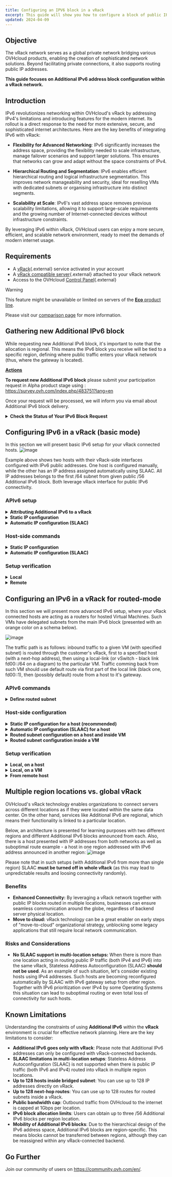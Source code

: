 ```yaml
---
title: Configuring an IPV6 block in a vRack
excerpt: This guide will show you how to configure a block of public IPV6 addresses for use with the vRack.
updated: 2024-04-09
---
```


## Objective

The vRack network serves as a global private network bridging various OVHcloud products, enabling the creation of sophisticated network solutions. Beyond facilitating private connections, it also supports routing public IP addresses. 

**This guide focuses on Additional IPv6 address block configuration within a vRack network.**


## Introduction   
IPv6 revolutionizes networking within OVHcloud's vRack by addressing IPv4's limitations and introducing features for the modern internet. Its rollout is a direct response to the need for more extensive, secure, and sophisticated internet architectures. Here are the key benefits of integrating IPv6 with vRack:

- **Flexibility for Advanced Networking**: IPv6 significantly increases the address space, providing the flexibility needed to scale infrastructure, manage failover scenarios and support larger solutions. This ensures that networks can grow and adapt without the space constraints of IPv4.

- **Hierarchical Routing and Segmentation**: IPv6 enables efficient hierarchical routing and logical infrastructure segmentation. This improves network manageability and security, ideal for reselling VMs with dedicated subnets or organising infrastructure into distinct segments.

- **Scalability at Scale**: IPv6's vast address space removes previous scalability limitations, allowing it to support large-scale requirements and the growing number of Internet-connected devices without infrastructure constraints.

By leveraging IPv6 within vRack, OVHcloud users can enjoy a more secure, efficient, and scalable network environment, ready to meet the demands of modern internet usage.


## Requirements

- A [vRack](https://www.ovh.com/ca/en/solutions/vrack/){.external} service activated in your account
- A [vRack compatible server](https://www.ovh.com/ca/en/solutions/vrack/){.external} attached to your vRack network
- Access to the OVHcloud [Control Panel](https://ca.ovh.com/auth/?action=gotomanager&from=https://www.ovh.com/world/&ovhSubsidiary=we){.external}

> [!warning]
> This feature might be unavailable or limited on servers of the [**Eco** product line](https://eco.ovhcloud.com/en/about/).
>
> Please visit our [comparison page](https://eco.ovhcloud.com/en/compare/) for more information.



## Gathering new Additional IPv6 block
While requesting new Additional IPv6 block, it's important to note that the allocation is regional. This means the IPv6 block you receive will be tied to a specific region, defining where public traffic enters your vRack network (thus, where the gateway is located). 

**<ins>Actions</ins>**  

<b>To request new Additional IPv6 block</b> please submit your participation request in Alpha product stage using : https://survey.ovh.com/index.php/483751?lang=en

Once your request will be processed, we will inform you via email about Additional IPv6 block delivery.

<details>
<summary> <b>Check the Status of Your IPv6 Block Request</b> </summary>
<blockquote>
    
We can check services eligible for configuration using this GET API call:
![image](https://github.com/ovh/docs/blob/ipv6_in_vrack/pages/bare_metal_cloud/dedicated_servers/configure-an-ipv6-in-a-vrack/images/get-eligibleServices.png)
New IPv6 block is there, let's configure it now!

</blockquote>
</details>


## Configuring IPv6 in a vRack (basic mode)

In this section we will present basic IPv6 setup for your vRack connected hosts.
![image](https://github.com/ovh/docs/assets/60412/04b55646-15f9-4ecd-86f3-cea51fa7421e)

Example above shows two hosts with their vRack-side interfaces configured with IPv6 public addresses. One host is configured manually, while the other has an IP address assigned automatically using SLAAC. All IP addresses belongs to the first /64 subnet from given public /56 Additional IPv6 block. Both leverage vRack interface for public IPv6 connectivity.


### APIv6 setup

<details>
<summary> <b>Attributing Additional IPv6 to a vRack</b> </summary>
<blockquote>
Delivered IPv6 block (as seen previously with /eligibleServices API call), can now be added to the vRack network configuration using this POST method:

![image](https://github.com/ovh/docs/blob/ipv6_in_vrack/pages/bare_metal_cloud/dedicated_servers/configure-an-ipv6-in-a-vrack/images/post-ipv6.png)

It can be also verified this way:
![image-2024-3-29_14-55-25](https://github.com/ovh/docs/assets/60412/20108fc8-a30e-481d-b470-beb2b99e7b7a)
Now, we see our block configured with a vRack. Next step is to configure your host or VMs.

</blockquote>
</details>

<details>
<summary> <b>Static IP configuration</b> </summary>
<blockquote>

Once Additional IPv6 /56 block is attributed to a vRack network, there is always first /64 subnet that is bridged with it. That means, you can easily use such IPs on your hosts. 
Let's check exactly which subnet is bridged::

![image-2024-3-29_14-54-24](https://github.com/ovh/docs/assets/60412/c3c67e28-205c-4ebe-910f-fefa5c018781)


To get more details:

![image-2024-3-29_14-53-36](https://github.com/ovh/docs/assets/60412/574f9e7a-3c6c-4aea-b232-0e1167a8285a)
Notice that IP autoconfiguration (SLAAC) is turned off by default.

</blockquote>
</details>
        
<details>
<summary> <b>Automatic IP configuration (SLAAC)</b> </summary>
<blockquote>

To simplify IP addressing inside your network, you may want to use SLAAC. It can be enabled per-bridged-subnet only and can be enabled with simple POST method:

![image-2024-3-29_14-48-7](https://github.com/ovh/docs/assets/60412/a26da7cd-9a9d-4841-b055-9997cf460adc)

Don't forget to configure SLAAC on your host machine.

</blockquote>
</details>

### Host-side commands
<details>
<summary> <b>Static IP configuration</b></b> </summary>
<blockquote>

In a basic configuration, you may want to setup an IP address and routing manually. This is also suggested way when your machine acts as a router (see [configuring routed subnet](#configuring-an-ipv6-in-a-vrack-for-routed-mode)) and has ipv6.forwarding mode enabled.

First, let's add an IP address on the vrack interface (in our example "eth1"):
``` bash
$ sudo ip address add 2001:41d0:abcd:ef00::2/64 dev eth1
```
(Please note that the first IP address in a block, 2001:41d0:abcd:ef00::1/64 is gateway IP address and must not be used for host addressing).

Optionally, if you want to use vRack interface as the main one for IPv6 traffic, default route can be configured the following way:
``` bash
$ sudo ip -6 route add default via 2001:41d0:abcd:ef00::1/64 dev eth1
```

Finally, bring up the interface (and verify configured IP on it):
``` bash
$ sudo ip link set up dev eth1
$ ip -6 addr list dev eth1
4: eth1: <BROADCAST,MULTICAST,UP,LOWER_UP> mtu 1500 qdisc mq state UP group default qlen 1000
    inet6 2001:41d0:abcd:ef00::2/64 scope global static
```

</blockquote>
</details>
<details>
<summary> <b>Automatic IP configuration (SLAAC)</b></b> </summary>
<blockquote>

To use automatic configuration, please ensure you have configured your interface as the following:

First, let's allow our host to accept Router Advertisements (for autoconfiguration) on the vrack interface (in our example "eth1"):
``` bash
$ sudo sysctl -w net.ipv6.conf.eth1.accept_ra=1
```
Important to note is that this setting will not work if ipv6.forwarding is enabled in your system. In such case please refer to [Automatic IP configuration for routed subnet](#host-side-configuration) for details.
 
Then, simply bring up the interface:
``` bash
$ sudo ip link set up dev eth1
$ ip -6 addr list dev eth1
4: eth1: <BROADCAST,MULTICAST,UP,LOWER_UP> mtu 1500 qdisc mq state UP group default qlen 1000
    inet6 2001:41d0:abcd:ef00:fe34:97ff:feb0:c166/64 scope global dynamic mngtmpaddr
       valid_lft 2322122sec preferred_lft 334922sec
```
After a moment (configuration must propagate), specific IPv6 address (with flags _global_ and _dynamic_) should be visible on the interface.

</blockquote>
</details>
        
### Setup verification
<details>
<summary> <b>Local</b> </summary>
<blockquote>
Most basic test is to ping local IP address on a host:

``` bash
#debian@ns2000052:~$ ping 2001:41d0:900:2100:fe34:97ff:feb0:c166
PING 2001:41d0:900:2100:fe34:97ff:feb0:c166(2001:41d0:900:2100:fe34:97ff:feb0:c166) 56 data bytes
64 bytes from 2001:41d0:900:2100:fe34:97ff:feb0:c166: icmp_seq=1 ttl=64 time=0.043 ms
64 bytes from 2001:41d0:900:2100:fe34:97ff:feb0:c166: icmp_seq=2 ttl=64 time=0.034 ms
```

</blockquote>
</details>

<details>
<summary> <b>Remote</b> </summary>
<blockquote>
Next, let's verify connectivity from remote:
    
``` bash
#ubuntu@remote-test:~$ ping 2001:41d0:900:2100:fe34:97ff:feb0:c166
PING 2001:41d0:900:2100:fe34:97ff:feb0:c166(2001:41d0:900:2100:fe34:97ff:feb0:c166) 56 data bytes
64 bytes from 2001:41d0:900:2100:fe34:97ff:feb0:c166: icmp_seq=1 ttl=55 time=7.23 ms
64 bytes from 2001:41d0:900:2100:fe34:97ff:feb0:c166: icmp_seq=2 ttl=55 time=6.90 ms
64 bytes from 2001:41d0:900:2100:fe34:97ff:feb0:c166: icmp_seq=3 ttl=55 time=6.92 ms
```

</blockquote>
</details>    



## Configuring an IPv6 in a vRack for routed-mode
In this section we will present more advanced IPv6 setup, where your vRack connected hosts are acting as a routers for hosted Virtual Machines. Such VMs have delegated subnets from the main IPv6 block (presented with an orange color on a schema below).

![image](https://github.com/ovh/docs/assets/60412/abe59737-c29f-4f71-8907-ea33549e780e)

The traffic path is as follows: inbound traffic to a given VM (with specified subnet) is routed through the customer's vRack, first to a specified host (with a next-hop address), then using a local-link (or vSwitch - black link fd00::/64 on a diagram) to the particular VM.
Traffic comming back from such VM should use default route via first part of the local link (black one, fd00::1), then (possibly default) route from a host to it's gateway.

### APIv6 commands

<details>
<summary> <b>Define routed subnet</b> </summary>
<blockquote>

To create a routed subnet, we must first define:
- subnet in CIDR notation (size between /57 and /64)
- next-hop address (so the host's IPv6 address)

Please note that given subnet can not overlap with any other subnet defined and next-hop address must belong to the first part (bridged /64 subnet) of your Additional IPv6 prefix.

Please use the call as follows in the example below:

![image-2024-3-29_14-46-53](https://github.com/ovh/docs/assets/60412/c585d58c-3e5d-4a1c-be00-68267df881bd)

In the example above, we define routed subnet at a size of 2001:41d0:abcd:ef10::/60 which will be delegated to the VM hosted on: 2001:41d0:abcd:ef00:fe34:97ff:feb0:c166

</blockquote>
</details>




### Host-side configuration

<details>
<summary> <b>Static IP configuration for a host (recommended)</b> </summary>
<blockquote>
When hosting Virtual Machines, we strongly recommend to use static configuration on your host.

Setup an IPv6 address, bring up the interface and (optionally) add default route over the vRack interface:
``` bash
$ sudo ip addr add 2001:41d0:abcd:ef00:fe34:97ff:feb0:c166/64 dev eth1
$ sudo ip link set dev eth1 up
$ sudo ip -6 route add default via 2001:41d0:abcd:ef00::1 dev eth1
```

</blockquote>
</details>

<details>
<summary> <b>Automatic IP configuration (SLAAC) for a host</b> </summary>
<blockquote>

    In some cases, you may want to configure your interfaces with SLAAC and IP forwarding together. 
Please note this bring additional risks (such as loosing access not only to a host but also to all VMs) and is not recommended.

Ensuring IPv6 forwarding is enabled:
``` bash
$ sudo sysctl -w net.ipv6.conf.all.forwarding=1
```

Configuring Router Advertisements to be accepted (on vRack eth1 interface in our example):
``` bash
$ sudo sysctl -w net.ipv6.conf.eth1.accept_ra=2
```

</blockquote>
</details>


<details>
<summary> <b>Routed subnet configuration on a host and inside VM</b> </summary>
<blockquote>

To ensure that our host knows what to do with packets addressed to the new routed subnet (that will be on a VM), we must add specific route for it.
In our example this is veth link with fd00::2/64 address inside a VM we will use for a routing.
Please note that this is very specific to the Hypervisor installed (it can be some of the vSwitch or veth interfaces). Please refer specific hypervisor networking guide for this setup.
``` bash
$ sudo ip -6 route add 2001:41d0:abcd:ef10::/60 via fd00::2
```

</blockquote>
</details>


<details>
<summary> <b>Routed subnet configuration inside a VM</b> </summary>
Again, please note that used link between host and VMs is very specific to the Hypervisor installed (it can be some of the vSwitch or veth interfaces). Please refer specific hypervisor networking guide for this setup.

<blockquote>
Add our routed IP block inside a VM to ensure it can accept packets:
    
``` bash
debian@vm-1:~$ sudo ip address add 2001:41d0:abcd:ef10::1/60 dev lo
```

Add default route on a VM to ensure traffic can get back out of it:
``` bash
debian@vm-1:~$ sudo ip -6 route add default via fd00::1
```

</blockquote>
</details>


### Setup verification

<details>
<summary> <b>Local, on a host</b> </summary>
<blockquote>

Ping from the host into the container (using local link):
``` bash
debian@host:~$ ping fd00::2
PING fd00::2(fd00::2) 56 data bytes
64 bytes from fd00::2: icmp_seq=1 ttl=64 time=0.053 ms
64 bytes from fd00::2: icmp_seq=2 ttl=64 time=0.071 ms
```

Ping from the host into the container (using routed subnet):
``` bash
debian@host:~$ ping 2001:41d0:abcd:ef10::1
PING 2001:41d0:abcd:ef10::1(2001:41d0:abcd:ef10::1) 56 data bytes
64 bytes from 2001:41d0:abcd:ef10::1: icmp_seq=1 ttl=64 time=0.054 ms
64 bytes from 2001:41d0:abcd:ef10::1: icmp_seq=2 ttl=64 time=0.073 ms
```

Check route to our /60 subnet on a host:
``` bash
debian@host:~$ ip -6 route get 2001:41d0:abcd:ef10::1
2001:41d0:abcd:ef10::1 from :: via fd00::2 dev veth1a src fd00::1 metric 1024 pref medium
```

</blockquote>
</details>

<details>
<summary> <b>Local, on a VM</b> </summary>
<blockquote>

First, check routing table:
``` bash
debian@vm-1:~$ ip -6 route show
2001:41d0:abcd:ef10::/60 dev lo proto kernel metric 256 pref medium
fd00::/64 dev veth1b proto kernel metric 256 pref medium
default via fd00::1 dev veth1b src 2001:41d0:abcd:ef10::1 metric 1024 pref medium
```

Ping host link local interface:
``` bash
debian@vm-1:~$ ping fd00::1
PING fd00::1(fd00::1) 56 data bytes
64 bytes from fd00::1: icmp_seq=1 ttl=64 time=0.051 ms
64 bytes from fd00::1: icmp_seq=2 ttl=64 time=0.070 ms
```

Ping host global interface:
``` bash
debian@vm-1:~$ ping 2001:41d0:abcd:ef00:fe34:97ff:feb0:c166
PING 2001:41d0:abcd:ef00:fe34:97ff:feb0:c166(2001:41d0:abcd:ef00:fe34:97ff:feb0:c166) 56 data bytes
64 bytes from 2001:41d0:abcd:ef00:fe34:97ff:feb0:c166: icmp_seq=1 ttl=64 time=0.050 ms
64 bytes from 2001:41d0:abcd:ef00:fe34:97ff:feb0:c166: icmp_seq=2 ttl=64 time=0.080 ms
```

Finally, let's ping external IPv4 from a VM:
``` bash
debian@vm-1:~$ ping 2001:41d0:242:d300::
PING 2001:41d0:242:d300::(2001:41d0:242:d300::) 56 data bytes
64 bytes from 2001:41d0:242:d300::: icmp_seq=1 ttl=57 time=0.388 ms
64 bytes from 2001:41d0:242:d300::: icmp_seq=2 ttl=57 time=0.417 ms
```

Or, using domain name:
``` bash
debian@vm-1:~$ ping -6 proof.ovh.net
PING proof.ovh.net(2001:41d0:242:d300:: (2001:41d0:242:d300::)) 56 data bytes
64 bytes from 2001:41d0:242:d300:: (2001:41d0:242:d300::): icmp_seq=1 ttl=57 time=0.411 ms
64 bytes from 2001:41d0:242:d300:: (2001:41d0:242:d300::): icmp_seq=2 ttl=57 time=0.415 ms
```


</blockquote>
</details>

<details>
<summary> <b>From remote host</b> </summary>
<blockquote>
Let's check connectivity to our VM from outside of OVHcloud network:

``` bash
ubuntu@remote-test:~$ ping 2001:41d0:abcd:ef10::1
PING 2001:41d0:abcd:ef10::1(2001:41d0:abcd:ef10::1) 56 data bytes
64 bytes from 2001:41d0:abcd:ef10::1: icmp_seq=1 ttl=55 time=5.84 ms
64 bytes from 2001:41d0:abcd:ef10::1: icmp_seq=2 ttl=55 time=2.98 ms
```

And traceroute from remote host (somewhere in the internet):
``` bash
ubuntu@remote-test:~$ mtr -rc1 2001:41d0:abcd:ef10::1
Start: 2024-03-26T09:26:45+0000
HOST: remote-test                  				Loss%   Snt   Last   Avg  Best  Wrst StDev
...
...
  9.|-- 2001:41d0:abcd::2:5d        				0.0%     1    1.9   1.9   1.9   1.9   0.0
 10.|-- 2001:41d0:abcd:ef00:fe34:97ff:feb0:c166     0.0%     1    2.2   2.2   2.2   2.2   0.0
 11.|-- 2001:41d0:abcd:ef10::1      				0.0%     1    2.2   2.2   2.2   2.2   0.0
```
In this example: 
- hop 10 - our host's IP
- hop 11 - our VM

</blockquote>
</details>

## Multiple region locations vs. global vRack
OVHcloud's vRack technology enables organizations to connect servers across different locations as if they were located within the same data center. 
On the other hand, services like Additional IPv6 are regional, which means their functionality is linked to a particular location. 

Below, an architecture is presented for learning purposes with two different regions and different Additional IPv6 blocks announced from each. Also, there is a host presented with IP addresses from both networks as well as suboptimal route example - a host in one region addressed with IPv6 address announced in another region:
![image](https://github.com/ovh/docs/assets/60412/c8789220-2b6c-4245-bada-94e3854be8f7)

Please note that in such setups (with Additional IPv6 from more than single region) SLAAC **must be turned off in whole vRack** (as this may lead to unpredictable results and loosing connectivity randomly).


### Benefits
- **Enhanced Connectivity:** By leveraging a vRack network together with public IP blocks routed in multiple locations, businesses can ensure seamless communication around the globe, regardless of backend server physical location.
- **Move to cloud:** vRack technology can be a great enabler on early steps of "move-to-cloud" organizational strategy, unblocking some legacy applications that still require local network communication.

### Risks and Considerations
- **No SLAAC support in multi-location setups:** When there is more than one location acting in routing public IP traffic (both IPv4 and IPv6) into the same vRack, Stateless Address Autoconfiguration (SLAAC) **should not be used**. As an example of such situation, let's consider existing hosts using IPv4 addresses. Such hosts are becoming reconfigured automatically by SLAAC with IPv6 gateway setup from other region. Together with IPv6 prioritization over IPv4 by some Operating Systems this situation can lead to suboptimal routing or even total loss of connectivity for such hosts.


## Known Limitations
Understanding the constraints of using **Additional IPv6** within the **vRack** environment is crucial for effective network planning. Here are the key limitations to consider:
- **Additional IPv6 goes only with vRack**: Please note that Additional IPv6 addresses can only be configured with vRack-connected backends.
- **SLAAC limitations in multi-location setups**: Stateless Address Autoconfiguration (SLAAC) is not supported when there is public IP traffic (both IPv6 and IPv4) routed into vRack in multiple region locations.
- **Up to 128 hosts inside bridged subnet**: You can use up to 128 IP addresses directly on vRack.
- **Up to 128 next-hop routes**: You can use up to 128 routes for routed subnets inside a vRack.
- **Public bandwidth cap**: Outbound traffic from OVHcloud to the internet is capped at 1Gbps per location.
- **IPv6 block allocation limits**: Users can obtain up to three /56 Additional IPv6 blocks per region location.
- **Mobility of Additional IPv6 blocks**: Due to the hierarchical design of the IPv6 address space, Additional IPv6 blocks are region-specific. This means blocks cannot be transferred between regions, although they can be reassigned within any vRack-connected backend. 
  

## Go Further   
Join our community of users on <https://community.ovh.com/en/>.
